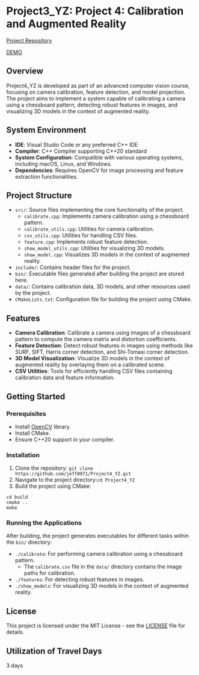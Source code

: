 # Project3_YZ: Project 4: Calibration and Augmented Reality

[Project Repository](https://github.com/jeff8971/Project4_YZ)

[DEMO](https://drive.google.com/file/d/1jM_PgVTPZHYQJVXBxExOj3yt8gHMWUUf/view?usp=drive_link)

## Overview
Project4_YZ is developed as part of an advanced computer vision course, focusing on camera calibration, feature detection, and model projection. The project aims to implement a system capable of calibrating a camera using a chessboard pattern, detecting robust features in images, and visualizing 3D models in the context of augmented reality.


## System Environment
- **IDE**: Visual Studio Code or any preferred C++ IDE
- **Compiler**: C++ Compiler supporting C++20 standard
- **System Configuration**: Compatible with various operating systems, including macOS, Linux, and Windows.
- **Dependencies**: Requires OpenCV for image processing and feature extraction functionalities.

## Project Structure
- `src/`: Source files implementing the core functionality of the project.
  - `calibrate.cpp`: Implements camera calibration using a chessboard pattern.
  - `calibrate_utils.cpp`: Utilities for camera calibration.
  - `csv_utils.cpp`: Utilities for handling CSV files.
  - `feature.cpp`: Implements robust feature detection.
  - `show_model_utils.cpp`: Utilities for visualizing 3D models.
  - `show_model.cpp`: Visualizes 3D models in the context of augmented reality.
- `include/`: Contains header files for the project.
- `bin/`: Executable files generated after building the project are stored here.
- `data/`: Contains calibration data, 3D models, and other resources used by the project.
- `CMakeLists.txt`: Configuration file for building the project using CMake.


## Features
- **Camera Calibration**: Calibrate a camera using images of a chessboard pattern to compute the camera matrix and distortion coefficients.
- **Feature Detection**: Detect robust features in images using methods like SURF, SIFT, Harris corner detection, and Shi-Tomasi corner detection.
- **3D Model Visualization**: Visualize 3D models in the context of augmented reality by overlaying them on a calibrated scene.
- **CSV Utilities**: Tools for efficiently handling CSV files containing calibration data and feature information.


## Getting Started
### Prerequisites
- Install [OpenCV](https://opencv.org/releases/) library.
- Install CMake.
- Ensure C++20 support in your compiler.

### Installation
1. Clone the repository:
```git clone https://github.com/jeff8971/Project4_YZ.git```
2. Navigate to the project directory:```cd Project4_YZ```
3. Build the project using CMake:
```
cd build
cmake ..
make
```


### Running the Applications
After building, the project generates executables for different tasks within the `bin/` directory:
- `./calibrate`: For performing camera calibration using a chessboard pattern.
  - The `calibrate.csv` file in the `data/` directory contains the image paths for calibration.
- `./features`: For detecting robust features in images.
- `./show_models`: For visualizing 3D models in the context of augmented reality.

## License
This project is licensed under the MIT License - see the [LICENSE](LICENSE) file for details.

## Utilization of Travel Days
3 days



